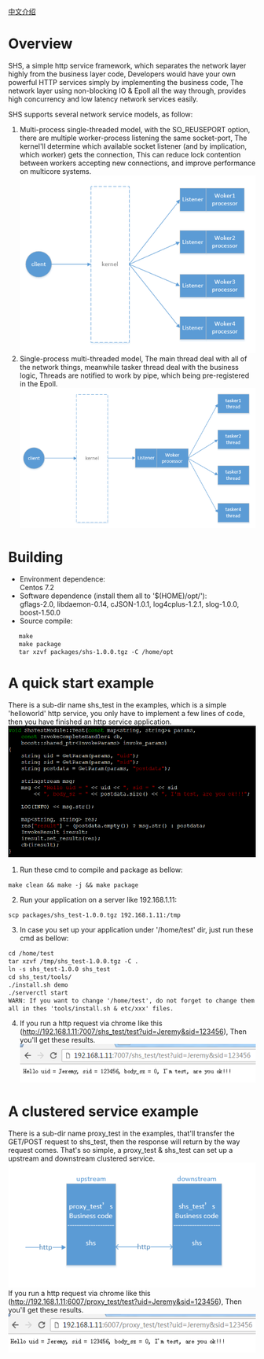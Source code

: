 [中文介绍](https://github.com/liaosanity/shs/blob/master/README.zh_CN.md)

# Overview
SHS, a simple http service framework, which separates the network layer highly from the business layer code, Developers would have your own powerful HTTP services simply by implementing the business code, The network layer using non-blocking IO & Epoll all the way through, provides high concurrency and low latency network services easily.

SHS supports several network service models, as follow:
1) Multi-process single-threaded model, with the SO_REUSEPORT option, there are multiple worker-process listening the same socket-port, The kernel'll determine which available socket listener (and by implication, which worker) gets the connection, This can reduce lock contention between workers accepting new connections, and improve performance on multicore systems.
![image](https://github.com/liaosanity/shs/raw/master/images/multiprocess.png)
2) Single-process multi-threaded model, The main thread deal with all of the network things, meanwhile tasker thread deal with the business logic, Threads are notified to work by pipe, which being pre-registered in the Epoll.
![image](https://github.com/liaosanity/shs/raw/master/images/singleprocess.png)

# Building
 * Environment dependence:   
   Centos 7.2  
 * Software dependence (install them all to '$(HOME)/opt/'):  
   gflags-2.0, libdaemon-0.14, cJSON-1.0.1, log4cplus-1.2.1, slog-1.0.0, boost-1.50.0 
 * Source compile:  
```
   make  
   make package
   tar xzvf packages/shs-1.0.0.tgz -C /home/opt
```

# A quick start example
There is a sub-dir name shs_test in the examples, which is a simple 'helloworld' http service, you only have to implement a few lines of code, then you have finished an http service application.
![image](https://github.com/liaosanity/shs/raw/master/images/shs_test.png)
1) Run these cmd to compile and package as bellow:
```
make clean && make -j && make package
```
2) Run your application on a server like 192.168.1.11:
```
scp packages/shs_test-1.0.0.tgz 192.168.1.11:/tmp
```
3) In case you set up your application under '/home/test' dir, just run these cmd as bellow:
```
cd /home/test
tar xzvf /tmp/shs_test-1.0.0.tgz -C .
ln -s shs_test-1.0.0 shs_test
cd shs_test/tools/
./install.sh demo
./serverctl start
WARN: If you want to change '/home/test', do not forget to change them all in thes 'tools/install.sh & etc/xxx' files.
```
4) If you run a http request via chrome like this (http://192.168.1.11:7007/shs_test/test?uid=Jeremy&sid=123456), Then you'll get these results.
![image](https://github.com/liaosanity/shs/raw/master/images/helloworld.png)

# A clustered service example
There is a sub-dir name proxy_test in the examples, that'll transfer the GET/POST request to shs_test, then the response will return by the way request comes. That's so simple, a proxy_test & shs_test can set up a upstream and downstream clustered service.
![image](https://github.com/liaosanity/shs/raw/master/images/ud.png)
If you run a http request via chrome like this (http://192.168.1.11:6007/proxy_test/test?uid=Jeremy&sid=123456), Then you'll get these results.
![image](https://github.com/liaosanity/shs/raw/master/images/proxy.png)
